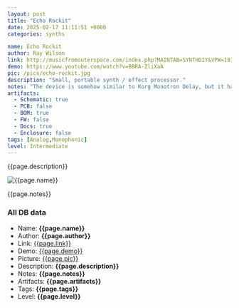 ```yaml
---
layout: post
title: "Echo Rockit"
date: 2025-02-17 11:11:51 +0000
categories: synths

name: Echo Rockit
author: Ray Wilson
link: http://musicfromouterspace.com/index.php?MAINTAB=SYNTHDIY&VPW=1910&VPH=871
demo: https://www.youtube.com/watch?v=BBRA-ZliXaA
pic: /pics/echo-rockit.jpg
description: "Small, portable synth / effect processor."
notes: "The device is somehow similar to Korg Monotron Delay, but it has more modulation options."
artifacts:
  - Schematic: true
  - PCB: false
  - BOM: true
  - FW: false
  - Docs: true
  - Enclosure: false
tags: [Analog,Monophonic]
level: Intermediate
---
```


{{page.description}}

![{{page.name}}]({{page.pic}})

{{page.notes}}

### All DB data
- Name: **{{page.name}}**
- Author: **{{page.author}}**
- Link: [{{page.link}}]({{page.link}})
- Demo: [{{page.demo}}]({{page.demo}})
- Picture: [{{page.pic}}]({{page.pic}})
- Description: **{{page.description}}**
- Notes: **{{page.notes}}**
- Artifacts: **{{page.artifacts}}**
- Tags: **{{page.tags}}**
- Level: **{{page.level}}**
